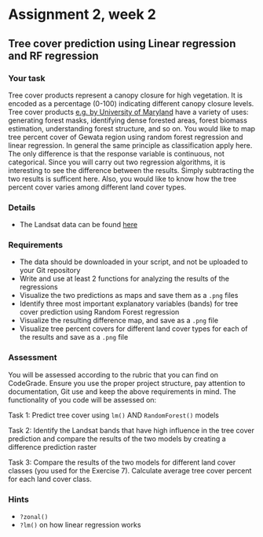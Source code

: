 # Assignment 2, week 2

## Tree cover prediction using Linear regression and RF regression

### Your task
Tree cover products represent a canopy closure for high vegetation. It is encoded as a percentage (0-100) indicating different canopy closure levels. Tree cover products [e.g. by University of Maryland](https://earthenginepartners.appspot.com/science-2013-global-forest) have a variety of uses: generating forest masks, identifying dense forested areas, forest biomass estimation, understanding forest structure, and so on. 
You would like to map tree percent cover of Gewata region using random forest regression and linear regression. In general the same principle as classification apply here. The only difference is that the response variable is continuous, not categorical.  Since you will carry out two regression algorithms, it is interesting to see the difference between the results. Simply subtracting the two results is sufficent here. Also, you would like to know how the tree percent cover varies among different land cover types. 

### Details
- The Landsat data can be found [here](https://www.dropbox.com/s/cv1de2fmy855wpy/data.zip?dl=1)


### Requirements
- The data should be downloaded in your script, and not be uploaded to your Git repository
- Write and use at least 2 functions for analyzing the results of the regressions
- Visualize the two predictions as maps and save them as a `.png` files
- Identify three most important explanatory variables (bands) for tree cover prediction using Random Forest regression
- Visualize the resulting difference map, and save as a `.png` file
- Visualize tree percent covers for different land cover types for each of the results and save as a `.png` file


### Assessment
You will be assessed according to the rubric that you can find on CodeGrade. Ensure you use the proper project structure, pay attention to documentation, Git use and keep the above requirements in mind. The functionality of you code will be assessed on: 

Task 1: Predict tree cover using `lm()` AND `RandomForest()` models 

Task 2: Identify the Landsat bands that have high influence in the tree cover prediction and compare the results of the two models by creating a difference prediction raster

Task 3: Compare the results of the two models for different land cover classes (you used for the Exercise 7). Calculate average tree cover percent for each land cover class.



### Hints
- `?zonal()` 
- `?lm()` on how linear regression works
